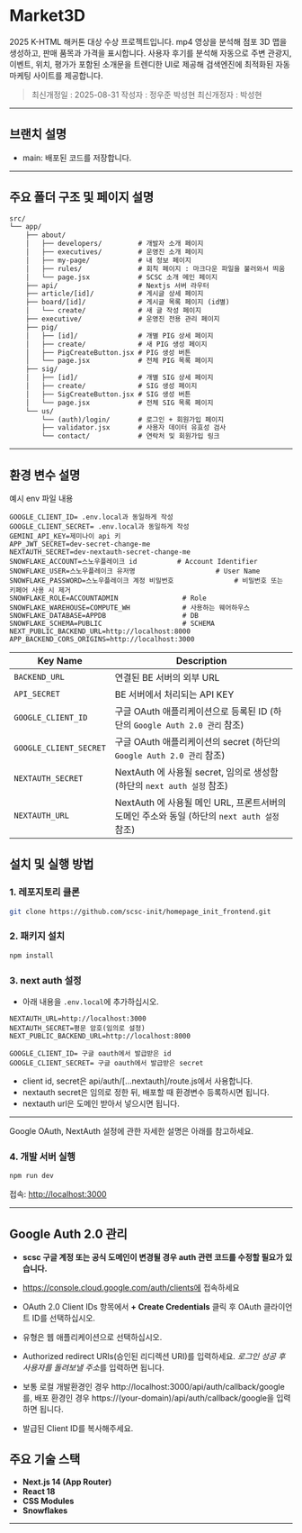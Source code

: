 # Market3D

2025 K-HTML 해커톤 대상 수상 프로젝트입니다.
mp4 영상을 분석해 점포 3D 맵을 생성하고, 판매 품목과 가격을 표시합니다.
사용자 후기를 분석해 자동으로 주변 관광지, 이벤트, 위치, 평가가 포함된 소개문을 트렌디한 UI로 제공해 검색엔진에 최적화된 자동 마케팅 사이트를 제공합니다.

> 최신개정일 : 2025-08-31
> 작성자 : 정우준 박성현
> 최신개정자 : 박성현

---

## 브랜치 설명

- main: 배포된 코드를 저장합니다.

---

## 주요 폴더 구조 및 페이지 설명

```txt
src/
└── app/
    ├── about/
    │   ├── developers/         # 개발자 소개 페이지
    │   ├── executives/         # 운영진 소개 페이지
    │   ├── my-page/            # 내 정보 페이지
    │   ├── rules/              # 회칙 페이지 : 마크다운 파일을 불러와서 띄움
    │   └── page.jsx            # SCSC 소개 메인 페이지
    ├── api/                    # Nextjs 서버 라우터
    ├── article/[id]/           # 게시글 상세 페이지
    ├── board/[id]/             # 게시글 목록 페이지 (id별)
    │   └── create/             # 새 글 작성 페이지
    ├── executive/              # 운영진 전용 관리 페이지
    ├── pig/
    │   ├── [id]/               # 개별 PIG 상세 페이지
    │   ├── create/             # 새 PIG 생성 페이지
    │   ├── PigCreateButton.jsx # PIG 생성 버튼
    │   └── page.jsx            # 전체 PIG 목록 페이지
    ├── sig/
    │   ├── [id]/               # 개별 SIG 상세 페이지
    │   ├── create/             # SIG 생성 페이지
    │   ├── SigCreateButton.jsx # SIG 생성 버튼
    │   └── page.jsx            # 전체 SIG 목록 페이지
    └── us/
        └── (auth)/login/       # 로그인 + 회원가입 페이지
        ├── validator.jsx       # 사용자 데이터 유효성 검사
        └── contact/            # 연락처 및 회원가입 링크
```

---

## 환경 변수 설명
예시 env 파일 내용
```env
GOOGLE_CLIENT_ID= .env.local과 동일하게 작성
GOOGLE_CLIENT_SECRET= .env.local과 동일하게 작성
GEMINI_API_KEY=제미나이 api 키
APP_JWT_SECRET=dev-secret-change-me
NEXTAUTH_SECRET=dev-nextauth-secret-change-me
SNOWFLAKE_ACCOUNT=스노우플레이크 id          # Account Identifier
SNOWFLAKE_USER=스노우플레이크 유저명                    # User Name
SNOWFLAKE_PASSWORD=스노우플레이크 계정 비밀번호               # 비밀번호 또는 키페어 사용 시 제거
SNOWFLAKE_ROLE=ACCOUNTADMIN                # Role
SNOWFLAKE_WAREHOUSE=COMPUTE_WH             # 사용하는 웨어하우스
SNOWFLAKE_DATABASE=APPDB                   # DB
SNOWFLAKE_SCHEMA=PUBLIC                    # SCHEMA
NEXT_PUBLIC_BACKEND_URL=http://localhost:8000
APP_BACKEND_CORS_ORIGINS=http://localhost:3000
```



| Key Name                          | Description                                                                                 |
| --------------------------------- | ------------------------------------------------------------------------------------------- |
| `BACKEND_URL`                     | 연결된 BE 서버의 외부 URL                                                                   |
| `API_SECRET`                      | BE 서버에서 처리되는 API KEY                                                                |
| `GOOGLE_CLIENT_ID`                | 구글 OAuth 애플리케이션으로 등록된 ID (하단의 `Google Auth 2.0 관리` 참조)                  |
| `GOOGLE_CLIENT_SECRET`            | 구글 OAuth 애플리케이션의 secret (하단의 `Google Auth 2.0 관리` 참조)                       |
| `NEXTAUTH_SECRET`                 | NextAuth 에 사용될 secret, 임의로 생성함 (하단의 `next auth 설정` 참조)                     |
| `NEXTAUTH_URL`                    | NextAuth 에 사용될 메인 URL, 프론트서버의 도메인 주소와 동일 (하단의 `next auth 설정` 참조) |

## 설치 및 실행 방법

### 1. 레포지토리 클론

```bash
git clone https://github.com/scsc-init/homepage_init_frontend.git
```

### 2. 패키지 설치

```bash
npm install

```

### 3. next auth 설정

- 아래 내용을 `.env.local`에 추가하십시오.

```env
NEXTAUTH_URL=http://localhost:3000
NEXTAUTH_SECRET=평문 암호(임의로 설정)
NEXT_PUBLIC_BACKEND_URL=http://localhost:8000

GOOGLE_CLIENT_ID= 구글 oauth에서 발급받은 id
GOOGLE_CLIENT_SECRET= 구글 oauth에서 발급받은 secret
```

- client id, secret은 api/auth/[...nextauth]/route.js에서 사용합니다.
- nextauth secret은 임의로 정한 뒤, 배포할 때 환경변수 등록하시면 됩니다.
- nextauth url은 도메인 받아서 넣으시면 됩니다.

---

Google OAuth, NextAuth 설정에 관한 자세한 설명은 아래를 참고하세요.

### 4. 개발 서버 실행

```bash
npm run dev
```

접속: [http://localhost:3000](http://localhost:3000)

---

## Google Auth 2.0 관리

- **scsc 구글 계정 또는 공식 도메인이 변경될 경우 auth 관련 코드를 수정할 필요가 있습니다.**

- https://console.cloud.google.com/auth/clients에 접속하세요
- OAuth 2.0 Client IDs 항목에서 **+ Create Credentials** 클릭 후 OAuth 클라이언트 ID를 선택하십시오.
- 유형은 웹 애플리케이션으로 선택하십시오.
- Authorized redirect URIs(승인된 리디렉션 URI)를 입력하세요. *로그인 성공 후 사용자를 돌려보낼 주소*를 입력하면 됩니다.
- 보통 로컬 개발환경인 경우 http://localhost:3000/api/auth/callback/google를, 배포 환경인 경우 https://(your-domain)/api/auth/callback/google을 입력하면 됩니다.
- 발급된 Client ID를 복사해주세요.



## 주요 기술 스택

- **Next.js 14 (App Router)**
- **React 18**
- **CSS Modules**
- **Snowflakes**

---
